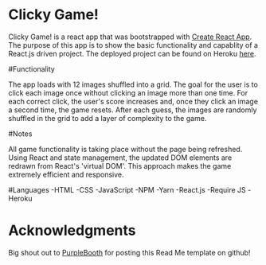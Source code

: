 # Clicky Game!

Clicky Game! is a react app that was bootstrapped with [Create React App](https://github.com/facebook/create-react-app). The purpose of this app is to show the basic functionality and capablity of a React.js driven project. The deployed project can be found on Heroku [here](https://glacial-shelf-69024.herokuapp.com/).

#Functionality

The app loads with 12 images shuffled into a grid. The goal for the user is to click each image once without clicking an image more than one time. For each correct click, the user's score increases and, once they click an image a second time, the game resets. After each guess, the images are randomly shuffled in the grid to add a layer of complexity to the game.

#Notes

All game functionality is taking place without the page being refreshed. Using React and state management, the updated DOM elements are redrawn from React's 'virtual DOM'. This approach makes the game extremely efficient and responsive.

#Languages
-HTML
-CSS
-JavaScript
-NPM
-Yarn
-React.js
-Require JS
-Heroku

# Acknowledgments

Big shout out to [PurpleBooth](https://gist.github.com/PurpleBooth/109311bb0361f32d87a2) for posting this Read Me template on github!
